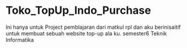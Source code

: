 # Toko_TopUp_Indo_Purchase
Ini hanya untuk Project pemblajaran dari matkul rpl dan aku berinisaitif untuk membuat sebuah website top-up ala ku. semester6 Teknik Informatika
